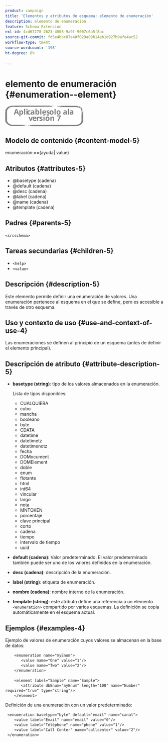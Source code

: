 ```yaml
---
product: campaign
title: 'Elementos y atributos de esquema: elemento de enumeración'
description: elemento de enumeración
feature: Schema Extension
exl-id: 4cd67278-2623-4508-9a9f-9007c6a5f8ac
source-git-commit: fd5e4bbc87a48f029a09b14ab1d927b9afe4ac52
workflow-type: tm+mt
source-wordcount: '198'
ht-degree: 8%

---
```


# elemento de enumeración {#enumeration--element}

![](../../../assets/v7-only.svg)

## Modelo de contenido {#content-model-5}

enumeración:==(ayuda| value)

## Atributos {#attributes-5}

* @basetype (cadena)
* @default (cadena)
* @desc (cadena)
* @label (cadena)
* @name (cadena)
* @template (cadena)

## Padres {#parents-5}

`<srcschema>`

## Tareas secundarias {#children-5}

* `<help>`
* `<value>`

## Descripción {#description-5}

Este elemento permite definir una enumeración de valores. Una enumeración pertenece al esquema en el que se define, pero es accesible a través de otro esquema.

## Uso y contexto de uso {#use-and-context-of-use-4}

Las enumeraciones se definen al principio de un esquema (antes de definir el elemento principal).

## Descripción de atributo {#attribute-description-5}

* **basetype (string)**: tipo de los valores almacenados en la enumeración.

  Lista de tipos disponibles:

   * CUALQUIERA
   * cubo
   * mancha
   * booleano
   * byte
   * CDATA
   * datetime
   * datetimetz
   * datetimenotz
   * fecha
   * DOMocument
   * DOMElement
   * doble
   * enum
   * flotante
   * html
   * int64
   * vincular
   * largo
   * nota
   * MNTOKEN
   * porcentaje
   * clave principal
   * corto
   * cadena
   * tiempo
   * intervalo de tiempo
   * uuid

* **default (cadena)**: Valor predeterminado. El valor predeterminado también puede ser uno de los valores definidos en la enumeración.
* **desc (cadena)**: descripción de la enumeración.
* **label (string)**: etiqueta de enumeración.
* **nombre (cadena)**: nombre interno de la enumeración.
* **template (string)**: este atributo define una referencia a un elemento `<enumeration>` compartido por varios esquemas. La definición se copia automáticamente en el esquema actual.

## Ejemplos {#examples-4}

Ejemplo de valores de enumeración cuyos valores se almacenan en la base de datos:

```
    <enumeration name="myEnum">
       <value name="One" value="1"/>
       <value name="Two" value="2"/>
    </enumeration>

    <element label="Sample" name="Sample">
       <attribute dbEnum="myEnum" length="100" name="Number" required="true" type="string"/>
    </element>
```

Definición de una enumeración con un valor predeterminado:

```
 <enumeration basetype="byte" default="email" name="canal">
    <value label="Email" name="email" value="0"/> 
    <value label="Téléphone" name="phone" value="1"/>
    <value label="Call Center" name="callcenter" value="2"/>
 </enumeration>
```
